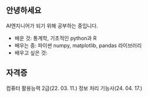 ## 안녕하세요 

AI엔지니어가 되기 위해 공부하는 중입니다.
- 배운 것: 통계학, 기초적인 python과 R
- 배우는 중: 파이썬 numpy, matplotlib, pandas 라이브러리
- 배우고 싶은 것:

## 자격증
컴퓨터 활용능력 2급(22. 03. 11.)
정보 처리 기능사(24. 04. 17.)
